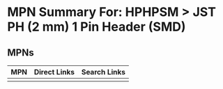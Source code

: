 



# MPN Summary For: HPHPSM > JST PH (2 mm) 1 Pin Header (SMD)

## MPNs
  

|MPN|Direct Links|Search Links|
| :--- | :--- | :--- |
||||

